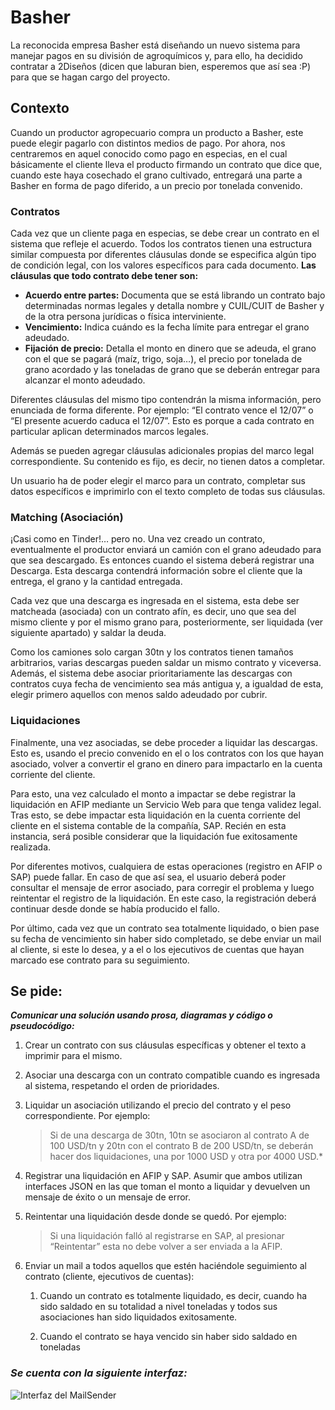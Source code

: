 # Basher
La reconocida empresa Basher está diseñando un nuevo sistema para manejar pagos en su división de agroquímicos y, para ello, ha decidido contratar a 2Diseños (dicen que laburan bien, esperemos que así sea :P) para que se hagan cargo del proyecto. 

## Contexto
Cuando un productor agropecuario compra un producto a Basher, este puede elegir pagarlo con distintos medios de pago. Por ahora, nos centraremos en aquel conocido como pago en especias, en el cual básicamente el cliente lleva el producto firmando un contrato que dice que, cuando este haya cosechado el grano cultivado, entregará una parte a Basher en forma de pago diferido, a un precio por tonelada convenido.

### Contratos
Cada vez que un cliente paga en especias, se debe crear un contrato en el sistema que refleje el acuerdo. Todos los contratos tienen una estructura similar compuesta por diferentes cláusulas donde se especifica algún tipo de condición legal, con los valores específicos para cada documento. **Las cláusulas que todo contrato debe tener son:**
* **Acuerdo entre partes:** Documenta que se está librando un contrato bajo determinadas normas legales y detalla nombre y CUIL/CUIT de Basher y de la otra persona jurídicas o física interviniente.
* **Vencimiento:** Indica cuándo es la fecha límite para entregar el grano adeudado.
* **Fijación de precio:** Detalla el monto en dinero que se adeuda, el grano con el que se pagará (maíz, trigo, soja…), el precio por tonelada de grano acordado y las toneladas de grano que se deberán entregar para alcanzar el monto adeudado.

Diferentes cláusulas del mismo tipo contendrán la misma información, pero enunciada de forma diferente. Por ejemplo: “El contrato vence el 12/07” o “El presente acuerdo caduca el 12/07”.
Esto es porque a cada contrato en particular aplican determinados marcos legales. 

Además se pueden agregar cláusulas adicionales propias del marco legal correspondiente. Su contenido es fijo, es decir, no tienen datos a completar.

Un usuario ha de poder elegir el marco para un contrato, completar sus datos específicos e imprimirlo con el texto completo de todas sus cláusulas. 

### Matching  (Asociación)


¡Casi como en Tinder!… pero no. Una vez creado un contrato, eventualmente el productor enviará un camión con el grano adeudado para que sea descargado. Es entonces cuando el sistema deberá registrar una Descarga. Esta descarga contendrá información sobre el cliente que la entrega, el grano y la cantidad entregada.

Cada vez que una descarga es ingresada en el sistema, esta debe ser matcheada (asociada) con un contrato afín, es decir, uno que sea del mismo cliente y por el mismo grano para, posteriormente, ser liquidada (ver siguiente apartado) y saldar la deuda. 

Como los camiones solo cargan 30tn y los contratos tienen tamaños arbitrarios, varias descargas pueden saldar un mismo contrato y viceversa. 
Además, el sistema debe asociar prioritariamente las descargas con contratos cuya fecha de vencimiento sea más antigua y, a igualdad de esta, elegir primero aquellos con menos saldo adeudado por cubrir.

### Liquidaciones

Finalmente, una vez asociadas, se debe proceder a liquidar las descargas. Esto es, usando el precio convenido en el o los contratos con los que hayan asociado, volver a convertir el grano en dinero para impactarlo en la cuenta corriente del cliente. 

Para esto, una vez calculado el monto a impactar se debe registrar la liquidación en AFIP mediante un Servicio Web para que tenga validez legal. Tras esto, se debe impactar esta liquidación en la cuenta corriente del cliente en el sistema contable de la compañía, SAP.  Recién en esta instancia, será posible considerar que la liquidación fue exitosamente realizada.

Por diferentes motivos, cualquiera de estas operaciones (registro en AFIP o SAP) puede fallar. En caso de que así sea, el usuario deberá poder consultar el mensaje de error asociado, para corregir el problema y luego reintentar el registro de la liquidación. En este caso, la registración deberá continuar desde donde se había producido el fallo. 

Por último, cada vez que un contrato sea totalmente liquidado, o bien pase su fecha de vencimiento sin haber sido completado, se debe enviar un mail al cliente, si este lo desea, y a el o los ejecutivos de cuentas que hayan marcado ese contrato para su seguimiento.

## Se pide: 
***Comunicar una solución usando prosa, diagramas y código o pseudocódigo:***

1) Crear un contrato con sus cláusulas específicas y obtener el texto a imprimir para el mismo.

2) Asociar una descarga con un contrato compatible cuando es ingresada al sistema, respetando el orden de prioridades.

3) Liquidar un asociación utilizando el precio del contrato y el peso correspondiente. Por ejemplo:

    > Si de una descarga de 30tn, 10tn se asociaron al contrato A de 100            USD/tn y 20tn con el contrato B de 200 USD/tn, se deberán hacer dos liquidaciones, una por 1000 USD y otra por 4000 USD.*

4) Registrar una liquidación en AFIP y SAP. Asumir que ambos utilizan interfaces JSON en las que toman el monto a liquidar y devuelven un mensaje de éxito o un mensaje de error.

5) Reintentar una liquidación desde donde se quedó. Por ejemplo:

    > Si una liquidación falló al registrarse en SAP, al presionar “Reintentar” esta no debe volver a ser enviada a la AFIP.

6) Enviar un mail a todos aquellos que estén haciéndole seguimiento al contrato (cliente, ejecutivos de cuentas):

    1) Cuando un contrato es totalmente liquidado, es decir, cuando ha sido saldado en su totalidad a nivel toneladas y todos sus asociaciones han sido liquidados exitosamente.

    2) Cuando el contrato se haya vencido sin haber sido saldado en toneladas

### ***Se cuenta con la siguiente interfaz:***

![Interfaz del MailSender](www.plantuml.com/plantuml/png/SoWkIImgAStDuShCAqajIajCJbNmJSpC2KxDIqajKgZcAWOoD19JKefIYtKKYakJibAJItGKal9JAZMvQhaSWB8WpG00](https://www.plantuml.com/plantuml/png/SoWkIImgAStDuShCAqajIajCJbNmJSpC2KxDIqajKgZcAWOoD19JKefIYtKKYakJibAJItGKal9JAZMvQhaSWB8WpG00)https://www.plantuml.com/plantuml/png/SoWkIImgAStDuShCAqajIajCJbNmJSpC2KxDIqajKgZcAWOoD19JKefIYtKKYakJibAJItGKal9JAZMvQhaSWB8WpG00)
